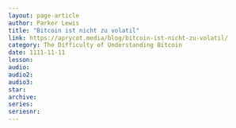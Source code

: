 ```yaml
---
layout: page-article
author: Parker Lewis
title: "Bitcoin ist nicht zu volatil"
link: https://aprycot.media/blog/bitcoin-ist-nicht-zu-volatil/
category: The Difficulty of Understanding Bitcoin
date: 1111-11-11
lesson: 
audio: 
audio2: 
audio3: 
star: 
archive: 
series: 
seriesnr: 
---
```


